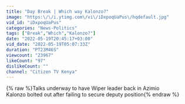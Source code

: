 ```yaml
---
title: "Day Break | Which way Kalonzo?"
image: "https:\/\/i.ytimg.com\/vi\/iDxpoqUaPus\/hqdefault.jpg"
vid_id: "iDxpoqUaPus"
categories: "News-Politics"
tags: ["Break","Which","Kalonzo?"]
date: "2022-05-19T20:45:17+03:00"
vid_date: "2022-05-19T05:07:33Z"
duration: "PT23M46S"
viewcount: "23967"
likeCount: "97"
dislikeCount: ""
channel: "Citizen TV Kenya"
---
```

{% raw %}Talks underway to have Wiper leader back in Azimio<br />Kalonzo bolted out after failing to secure deputy position{% endraw %}
